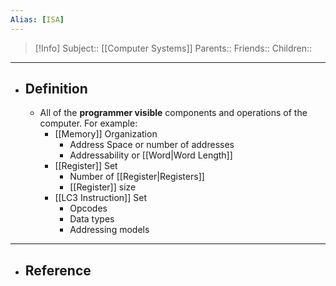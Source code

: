 ```yaml
---
Alias: [ISA]
---
```

> [!Info]
> Subject:: [[Computer Systems]]
> Parents:: 
> Friends:: 
> Children:: 
---
- ## Definition
	- All of the **programmer visible** components and operations of the computer. For example:
		- [[Memory]] Organization
			- Address Space or number of addresses
			- Addressability or [[Word|Word Length]]
		- [[Register]] Set
			- Number of [[Register|Registers]]
			- [[Register]] size
		- [[LC3 Instruction]] Set
			- Opcodes 
			- Data types
			- Addressing models
---
- ## Reference